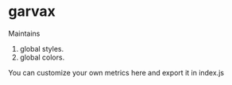 # garvax
Maintains 
1. global styles.
2. global colors.

You can customize your own metrics here and export it in index.js

